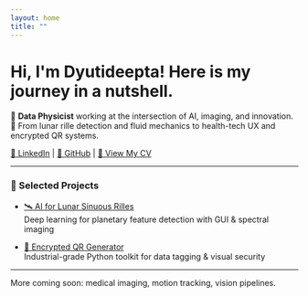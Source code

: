 ```yaml
---
layout: home
title: ""
---
```


# Hi, I'm Dyutideepta! Here is my journey in a nutshell.

🌌 **Data Physicist** working at the intersection of AI, imaging, and innovation.  
🚀 From lunar rille detection and fluid mechanics to health-tech UX and encrypted QR systems.

[🔗 LinkedIn](https://www.linkedin.com/in/dyutideepta-banerjee) | [📂 GitHub](https://github.com/DyutideeptaB) | [📄 View My CV](https://dyutideeptab.github.io/Cognition_Bytes_by_Dyutideepta/assets/DyutideeptaBanerjee_CV.pdf)

---

### 🌟 Selected Projects

- [🛰️ AI for Lunar Sinuous Rilles](./Project/planetary-feature-detection/)  
  Deep learning for planetary feature detection with GUI & spectral imaging

- [🔐 Encrypted QR Generator](./projects/qr-encryption.html)  
  Industrial-grade Python toolkit for data tagging & visual security

---

More coming soon: medical imaging, motion tracking, vision pipelines.
